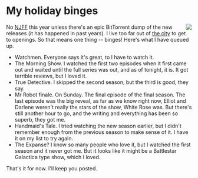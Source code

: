 # My holiday binges
<img src="http://scripting.com/images/2019/12/20/fsociety.png" border="0" align="right">No <a href="https://duckduckgo.com/?q=site%3Ascripting.com+njff&t=h_&ia=web">NJFF</a> this year unless there's an epic BitTorrent dump of the new releases (it has happened in past years). I live too far out of <a href="https://en.wikipedia.org/wiki/New_York_City">the city</a> to get to openings. So that means one thing -- binges! Here's what I have queued up.
* Watchmen. Everyone says it's great, to I have to watch it. 
* The Morning Show. I watched the first two episodes when it first came out and waited until the full series was out, and as of tonight, it is. It got terrible reviews, but I loved it. 
* True Detective. I skipped the second season, but the third is good, they say. 
* Mr Robot finale. On Sunday. The final episode of the final season. The last episode was the big reveal, as far as we know right now, Elliot and Darlene weren't really the stars of the show, White Rose was. But there's still another hour to go, and the writing and everything has been so superb, they got me. 
* Handmaid's Tale. I tried watching the new season earlier, but I didn't remember enough from the previous season to make sense of it. I have it on my list to try again.
* The Expanse? I know so many people who love it, but I watched the first season and it never got me. But it looks like it might be a Battlestar Galactica type show, which I loved. 

That's it for now. I'll keep you posted. 


